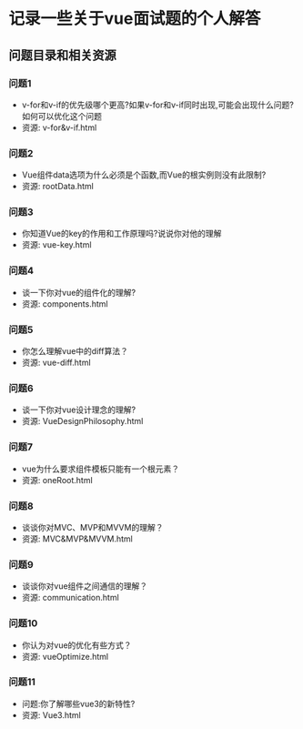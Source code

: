 # 记录一些关于vue面试题的个人解答

## 问题目录和相关资源

### 问题1

- v-for和v-if的优先级哪个更高?如果v-for和v-if同时出现,可能会出现什么问题?如何可以优化这个问题
- 资源: v-for&v-if.html
### 问题2

- Vue组件data选项为什么必须是个函数,而Vue的根实例则没有此限制?
- 资源: rootData.html

### 问题3

- 你知道Vue的key的作用和工作原理吗?说说你对他的理解
- 资源: vue-key.html

### 问题4

- 谈一下你对vue的组件化的理解?
- 资源: components.html

### 问题5

- 你怎么理解vue中的diff算法？
- 资源: vue-diff.html

### 问题6

- 谈一下你对vue设计理念的理解?
- 资源: VueDesignPhilosophy.html

### 问题7

- vue为什么要求组件模板只能有一个根元素？
- 资源: oneRoot.html

### 问题8

- 谈谈你对MVC、MVP和MVVM的理解？
- 资源: MVC&MVP&MVVM.html

### 问题9

- 谈谈你对vue组件之间通信的理解？
- 资源: communication.html

### 问题10

- 你认为对vue的优化有些方式？
- 资源: vueOptimize.html

### 问题11

- 问题:你了解哪些vue3的新特性?
- 资源: Vue3.html
